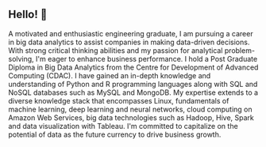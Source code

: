 ## Hello! 👋
A motivated and enthusiastic engineering graduate, I am pursuing a career in big data analytics to assist companies in making data-driven decisions. With strong critical thinking abilities and my passion for analytical problem-solving, I'm eager to enhance business performance. I hold a Post Graduate Diploma in Big Data Analytics from the Centre for Development of Advanced Computing (CDAC). I have gained an in-depth knowledge and understanding of Python and R programming languages along with SQL and NoSQL databases such as MySQL and MongoDB. My expertise extends to a diverse knowledge stack that encompasses Linux, fundamentals of machine learning, deep learning and neural networks, cloud computing on Amazon Web Services, big data technologies such as Hadoop, Hive, Spark and data visualization with Tableau. I'm committed to capitalize on the potential of data as the future currency to drive business growth.
<!---
pratikkanade/pratikkanade is a ✨ special ✨ repository because its `README.md` (this file) appears on your GitHub profile.
You can click the Preview link to take a look at your changes.
--->
